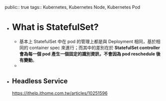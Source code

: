 public:: true
tags:: Kubernetes, Kubernetes Node, Kubernetes Pod

- # What is StatefulSet?
	- 基本上 StatefulSet 中在 pod 的管理上都是與 Deployment 相同，基於相同的 container spec 來進行；而其中的差別在於 **StatefulSet controller 會為每一個 pod 產生一個固定的識別資訊，不會因為 pod reschedule 後有變動**。
	-
- ## Headless Service
  https://ithelp.ithome.com.tw/articles/10251596